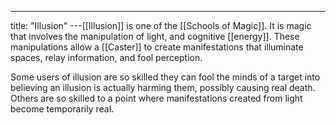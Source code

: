 ---
title: "Illusion"
---[[Illusion]] is one of the [[Schools of Magic]]. It is magic that involves the manipulation of light, and cognitive [[energy]]. These manipulations allow a [[Caster]] to create manifestations that illuminate spaces, relay information, and fool perception.

Some users of illusion are so skilled they can fool the minds of a target into believing an illusion is actually harming them, possibly causing real death. Others are so skilled to a point where manifestations created from light become temporarily real.